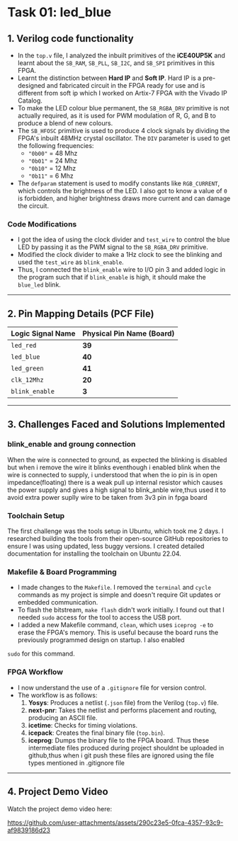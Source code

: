 # Task 01: led_blue

## 1. Verilog code functionality

* In the `top.v` file, I analyzed the inbuilt primitives of the **iCE40UP5K** and learnt about the `SB_RAM`, `SB_PLL`, `SB_I2C`, and `SB_SPI` primitives in this FPGA.
* Learnt the distinction between **Hard IP** and **Soft IP**. Hard IP is a pre-designed and fabricated circuit in the FPGA ready for use and is different from soft ip which I worked on Artix-7 FPGA with the Vivado IP Catalog.
* To make the LED colour blue permanent, the `SB_RGBA_DRV` primitive is not actually required, as it is used for PWM modulation of R, G, and B to produce a blend of new colours.
* The `SB_HFOSC` primitive is used to produce 4 clock signals by dividing the FPGA's inbuilt 48MHz crystal oscillator. The `DIV` parameter is used to get the following frequencies:
    * `"0b00"` = 48 Mhz
    * `"0b01"` = 24 Mhz
    * `"0b10"` = 12 Mhz
    * `"0b11"` = 6 Mhz
* The `defparam` statement is used to modify constants like `RGB_CURRENT`, which controls the brightness of the LED. I also got to know a value of `0` is forbidden, and higher brightness draws more current and can damage the circuit.

### Code Modifications
* I got the idea of using the clock divider and `test_wire` to control the blue LED by passing it as the PWM signal to the `SB_RGBA_DRV` primitive.
* Modified the clock divider to make a 1Hz clock to see the blinking and used the `test_wire` as `blink_enable`.
* Thus, I connected the `blink_enable` wire to I/O pin 3 and added logic in the program such that if `blink_enable` is high, it should make the `blue_led` blink.

---

## 2. Pin Mapping Details (PCF File)

| Logic Signal Name | Physical Pin Name (Board) |
| :---------------- | :------------------------ |
| `led_red`         | **39** |
| `led_blue`        | **40** |
| `led_green`       | **41** |
| `clk_12Mhz`       | **20** |
| `blink_enable`    | **3** |

---

## 3. Challenges Faced and Solutions Implemented
### blink_enable and groung connection
When the wire is connected to ground, as expected the blinking is disabled but when i remove the wire it blinks eventhough i enabled blink when the wire is connected to supply, i understood that when the io pin is in open impedance(floating) there is a weak pull up internal resistor which causes the power supply and gives a high signal to blink_anble wire,thus used it to avoid extra power suplly wire to be taken from 3v3 pin in fpga board

### Toolchain Setup
The first challenge was the tools setup in Ubuntu, which took me 2 days. I researched building the tools from their open-source GitHub repositories to ensure I was using updated, less buggy versions. I created detailed documentation for installing the toolchain on Ubuntu 22.04.

### Makefile & Board Programming
* I made changes to the `Makefile`. I removed the `terminal` and `cycle` commands as my project is simple and doesn't require Git updates or embedded communication.
* To flash the bitstream, `make flash` didn't work initially. I found out that I needed `sudo` access for the tool to access the USB port.
* I added a new Makefile command, `clean`, which uses `iceprog -e` to erase the FPGA's memory. This is useful because the board runs the previously programmed design on startup. I also enabled 



`sudo` for this command.

### FPGA Workflow
* I now understand the use of a `.gitignore` file for version control.
* The workflow is as follows:
    1.  **Yosys**: Produces a netlist (`.json` file) from the Verilog (`top.v`) file.
    2.  **next-pnr**: Takes the netlist and performs placement and routing, producing an ASCII file.
    3.  **icetime**: Checks for timing violations.
    4.  **icepack**: Creates the final binary file (`top.bin`).
    5.  **iceprog**: Dumps the binary file to the FPGA board.
Thus these intermediate files produced during project shouldnt be uploaded in github,thus when i git push these files are ignored using the file types mentioned in .gitignore file
---

## 4. Project Demo Video

Watch the project demo video here:

https://github.com/user-attachments/assets/290c23e5-0fca-4357-93c9-af9839186d23

